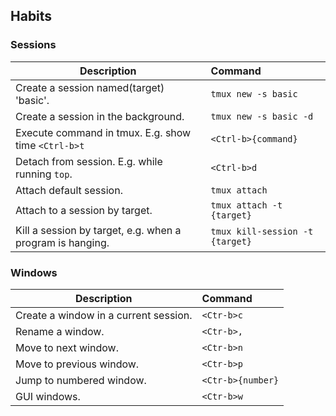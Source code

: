 ## Habits

### Sessions

| Description                                               | Command                               |
| ----------------------------------------------------------|:--------------------------------------|
| Create a session named(target) 'basic'.                   | `tmux new -s basic`                   |
| Create a session in the background.                       | `tmux new -s basic -d`                |
| Execute command in tmux. E.g. show time `<Ctrl-b>t`       | `<Ctrl-b>{command}`                   |
| Detach from session. E.g. while running  `top`.           | `<Ctrl-b>d`                           |
| Attach default session.                                   | `tmux attach`                         |
| Attach to a session by target.                            | `tmux attach -t {target}`             |
| Kill a session by target, e.g. when a program is hanging. | `tmux kill-session -t {target}`       |


### Windows

| Description                                               | Command                               |
| ----------------------------------------------------------|:--------------------------------------|
| Create a window in a current session.                     | `<Ctr-b>c`                            |
| Rename a window.                                          | `<Ctr-b>,`                            |
| Move to next window.                                      | `<Ctr-b>n`                            |
| Move to previous window.                                  | `<Ctr-b>p`                            |
| Jump to numbered window.                                  | `<Ctr-b>{number}`                     |
| GUI windows.                                              | `<Ctr-b>w`                     |
